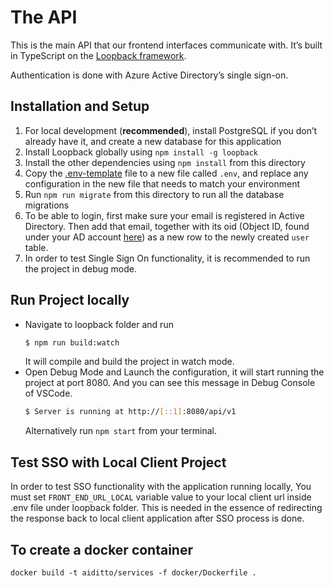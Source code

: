 # The API

This is the main API that our frontend interfaces communicate with. It’s built in TypeScript on the [Loopback framework](http://loopback.io/).

Authentication is done with Azure Active Directory’s single sign-on.

## Installation and Setup

1. For local development (**recommended**), install PostgreSQL if you don’t already have it, and create a new database for this application
1. Install Loopback globally using `npm install -g loopback`
1. Install the other dependencies using `npm install` from this directory
1. Copy the [.env-template](https://github.com/aiditto/core/blob/master/backend/loopback/.env-template) file to a new file called `.env`, and replace any configuration in the new file that needs to match your environment
1. Run `npm run migrate` from this directory to run all the database migrations
1. To be able to login, first make sure your email is registered in Active Directory. Then add that email, together with its oid (Object ID, found under your AD account [here](https://portal.azure.com/#blade/Microsoft_AAD_IAM/UsersManagementMenuBlade/MsGraphUsers)) as a new row to the newly created `user` table.
1. In order to test Single Sign On functionality, it is recommended to run the project in debug mode.

## Run Project locally

- Navigate to loopback folder and run
  ```sh
  $ npm run build:watch
  ```
  It will compile and build the project in watch mode.
- Open Debug Mode and Launch the configuration, it will start running the project at port 8080. And you can see this message in Debug Console of VSCode.
  ```sh
  $ Server is running at http://[::1]:8080/api/v1
  ```
  Alternatively run `npm start` from your terminal.

## Test SSO with Local Client Project

In order to test SSO functionality with the application running locally, You must set `FRONT_END_URL_LOCAL` variable value to your local client url inside .env file under loopback folder. This is needed in the essence of redirecting the response back to local client application after SSO process is done.

## To create a docker container

```
docker build -t aiditto/services -f docker/Dockerfile .
```
